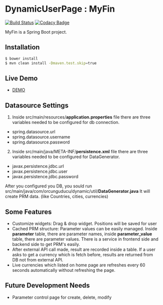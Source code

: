 # DynamicUserPage : MyFin
[![Build Status](https://travis-ci.org/oguducu/DynamicUserPage.svg?branch=master)](https://travis-ci.org/oguducu/DynamicUserPage)
[![Codacy Badge](https://api.codacy.com/project/badge/Grade/f63d6a65a7ed4514a630cadf8f38e7a0)](https://www.codacy.com/app/oguducu/DynamicUserPage?utm_source=github.com&amp;utm_medium=referral&amp;utm_content=oguducu/DynamicUserPage&amp;utm_campaign=Badge_Grade)

MyFin is a Spring Boot project.

## Installation &nbsp;

```sh
$ bower install
$ mvn clean install -Dmaven.test.skip=true
```

## Live Demo
* [DEMO](https://dynamicuserpage.herokuapp.com/login)


## Datasource Settings

1) Inside src/main/resources/<b>application.properties</b> file there are three variables needed to be configured for db connection.
- spring.datasource.url
- spring.datasource.username
- spring.datasource.password

2) Inside src/main/java/META-INF/<b>persistence.xml</b> file there are three variables needed to be configured for DataGenerator.
- javax.persistence.jdbc.url
- javax.persistence.jdbc.user
- javax.persistence.jdbc.password

After you configured you DB, you sould run src/main/java/com/orcunguducu/dynamic/util/<b>DataGenerator.java</b>
It will create PRM data. (like Countries, cities, currencies)

## Some Features
- Customize widgets: Drag & drop widget. Positions will be saved for user
- Cached PRM structure: Parameter values can be easily managed. Inside <b>parameter</b> table, there are parameter names, inside <b>parameter_value</b> table, there are parameter values. There is a service in frontend side and backend side to get PRM's easily.
- After external API call made, result are recorded inside a table. If a user asks to get a currency which is fetch before, results are returned from DB not from external API.
- Live currencies which listed on home page are refreshes every 60 seconds automatically without refreshing the page.

## Future Development Needs
- Parameter control page for create, delete, modify
